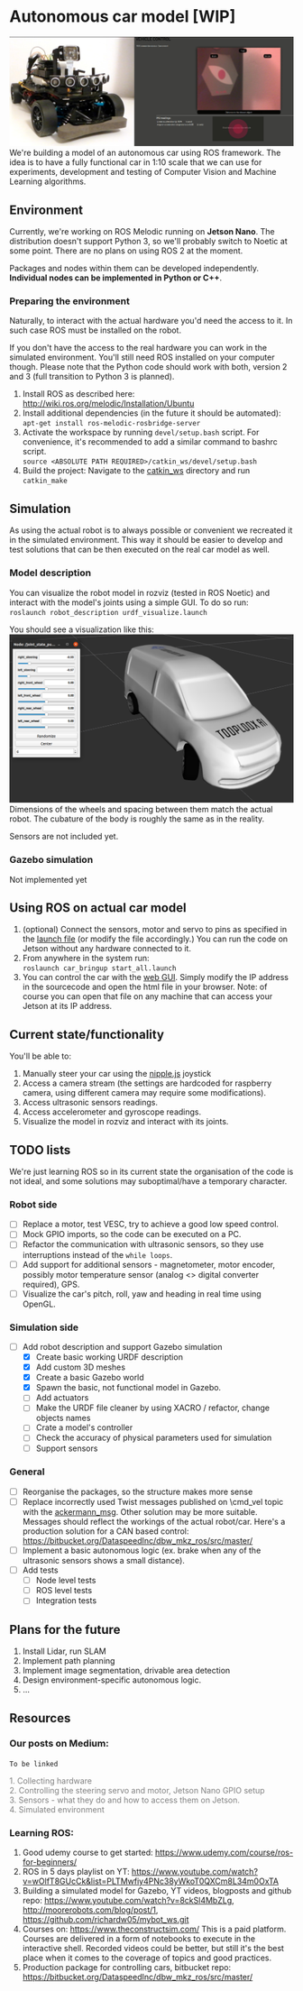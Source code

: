 # Autonomous car model [WIP]
![project overview](media/overview.JPG)  
We're building a model of an autonomous car using ROS framework. The idea is to have a fully functional car in 1:10 scale that we can use for experiments, development and testing of Computer Vision and Machine Learning algorithms.

## Environment
Currently, we're working on ROS Melodic running on **Jetson Nano**. The distribution doesn't support Python 3, so we'll probably switch to Noetic at some point. There are no plans on using ROS 2 at the moment.

Packages and nodes within them can be developed independently. **Individual nodes can be implemented in Python or C++**.

### Preparing the environment
Naturally, to interact with the actual hardware you'd need the access to it. In such case ROS must be installed on the robot.  

If you don't have the access to the real hardware you can work in the simulated environment. You'll still need ROS installed on your computer though. Please note that the Python code should work with both, version 2 and 3 (full transition to Python 3 is planned). 

1. Install ROS as described here: http://wiki.ros.org/melodic/Installation/Ubuntu
2. Install additional dependencies (in the future it should be automated):  
`apt-get install ros-melodic-rosbridge-server`
3. Activate the workspace by running `devel/setup.bash` script. For convenience, it's recommended to add a similar command to bashrc script.  
   `source <ABSOLUTE PATH REQUIRED>/catkin_ws/devel/setup.bash`
4. Build the project:
Navigate to the [catkin_ws](catkin_ws) directory and run `catkin_make`
   
## Simulation
As using the actual robot is to always possible or convenient we recreated it in the simulated environment. This way it should be easier to develop and test solutions that can be then executed on the real car model as well.

### Model description
You can visualize the robot model in rozviz (tested in ROS Noetic) and interact with the model's joints using a simple GUI.
To do so run:  
`roslaunch robot_description urdf_visualize.launch`

You should see a visualization like this:
![project overview](media/urdf_viz.png)
Dimensions of the wheels and spacing between them match the actual robot.
The cubature of the body is roughly the same as in the reality. 

Sensors are not included yet.

### Gazebo simulation
Not implemented yet
   
## Using ROS on actual car model
1. (optional) Connect the sensors, motor and servo to pins as specified in the [launch file](catkin_ws/src/car_bringup/launch/start_all.launch) (or modify the file accordingly.) You can run the code on Jetson without any hardware connected to it.
2. From anywhere in the system run:  
`roslaunch car_bringup start_all.launch`
3. You can control the car with the [web GUI](catkin_ws/src/robot_gui_bridge/gui/gui.html). Simply modify the IP address in the sourcecode and open the html file in your browser. Note: of course you can open that file on any machine that can access your Jetson at its IP address.

## Current state/functionality
You'll be able to:
1. Manually steer your car using the [nipple.js](https://yoannmoi.net/nipplejs/) joystick
2. Access a camera stream (the settings are hardcoded for raspberry camera, using different camera may require some modifications).
3. Access ultrasonic sensors readings.
4. Access accelerometer and gyroscope readings.
5. Visualize the model in rozviz and interact with its joints.

## TODO lists
We're just learning ROS so in its current state the organisation of the code is not ideal, and some solutions may suboptimal/have a temporary character.  

### Robot side
- [ ] Replace a motor, test VESC, try to achieve a good low speed control.
- [ ] Mock GPIO imports, so the code can be executed on a PC.
- [ ] Refactor the communication with ultrasonic sensors, so they use interruptions instead of the `while loops`.
- [ ] Add support for additional sensors - magnetometer, motor encoder, possibly motor temperature sensor (analog <> digital converter required), GPS.
- [ ] Visualize the car's pitch, roll, yaw and heading in real time using OpenGL.

### Simulation side
- [ ] Add robot description and support Gazebo simulation
   - [x] Create basic working URDF description
   - [x] Add custom 3D meshes
   - [x] Create a basic Gazebo world
   - [x] Spawn the basic, not functional model in Gazebo.
   - [ ] Add actuators
   - [ ] Make the URDF file cleaner by using XACRO / refactor, change objects names
   - [ ] Crate a model's controller
   - [ ] Check the accuracy of physical parameters used for simulation
   - [ ] Support sensors

### General
- [ ] Reorganise the packages, so the structure makes more sense
- [ ] Replace incorrectly used Twist messages published on \cmd_vel topic with the [ackermann_msg](http://wiki.ros.org/ackermann_msgs). Other solution may be more suitable. Messages should reflect the workings of the actual robot/car. Here's a production solution for a CAN based control: https://bitbucket.org/DataspeedInc/dbw_mkz_ros/src/master/
- [ ] Implement a basic autonomous logic (ex. brake when any of the ultrasonic sensors shows a small distance).
- [ ] Add tests
  - [ ] Node level tests
  - [ ] ROS level tests
  - [ ] Integration tests

## Plans for the future
1. Install Lidar, run SLAM
2. Implement path planning
3. Implement image segmentation, drivable area detection
4. Design environment-specific autonomous logic.
5. ...

## Resources

### Our posts on Medium:
`To be linked`

<span style="color:gray">
1. Collecting hardware <br>
2. Controlling the steering servo and motor, Jetson Nano GPIO setup <br>
3. Sensors - what they do and how to access them on Jetson. <br>
4. Simulated environment <br>
</span>
   
### Learning ROS:
1. Good udemy course to get started: https://www.udemy.com/course/ros-for-beginners/
2. ROS in 5 days playlist on YT: https://www.youtube.com/watch?v=wOlfT8GUcCk&list=PLTMwfiy4PNc38yWkoT0QXCm8L34m0OxTA
3. Building a simulated model for Gazebo, YT videos, blogposts and github repo: https://www.youtube.com/watch?v=8ckSl4MbZLg,  
   http://moorerobots.com/blog/post/1,
   https://github.com/richardw05/mybot_ws.git
4. Courses on: https://www.theconstructsim.com/ This is a paid platform. Courses are delivered in a form of notebooks to execute in the interactive shell. Recorded videos could be better, but still it's the best place when it comes to the coverage of topics and good practices.
5. Production package for controlling cars, bitbucket repo: https://bitbucket.org/DataspeedInc/dbw_mkz_ros/src/master/
